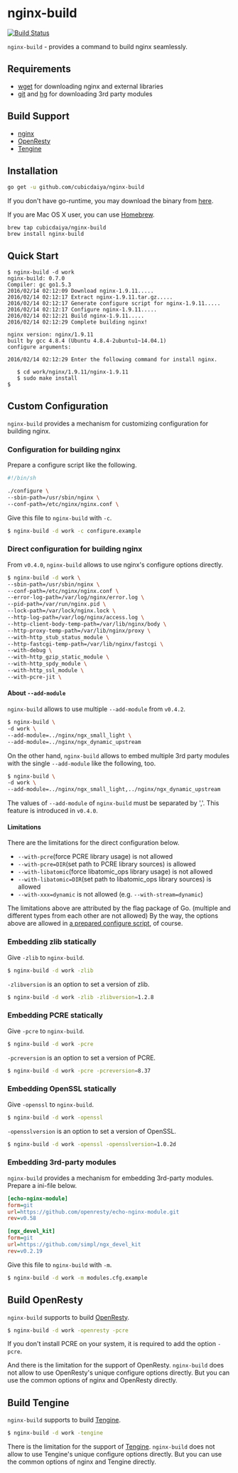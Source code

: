 # nginx-build

[![Build Status](https://drone.io/github.com/cubicdaiya/nginx-build/status.png)](https://drone.io/github.com/cubicdaiya/nginx-build/latest)

`nginx-build` - provides a command to build nginx seamlessly.

## Requirements

 * [wget](https://www.gnu.org/software/wget/) for downloading nginx and external libraries
 * [git](https://git-scm.com/) and [hg](https://www.mercurial-scm.org/) for downloading 3rd party modules

## Build Support

 * [nginx](http://nginx.org/)
 * [OpenResty](http://www.openresty.com/)
 * [Tengine](http://tengine.taobao.org/)

## Installation

```bash
go get -u github.com/cubicdaiya/nginx-build
```

If you don't have go-runtime, you may download the binary from [here](https://github.com/cubicdaiya/nginx-build/releases).


If you are Mac OS X user, you can use [Homebrew](http://brew.sh/).

```
brew tap cubicdaiya/nginx-build
brew install nginx-build
```

## Quick Start

```console
$ nginx-build -d work
nginx-build: 0.7.0
Compiler: gc go1.5.3
2016/02/14 02:12:09 Download nginx-1.9.11.....
2016/02/14 02:12:17 Extract nginx-1.9.11.tar.gz.....
2016/02/14 02:12:17 Generate configure script for nginx-1.9.11.....
2016/02/14 02:12:17 Configure nginx-1.9.11.....
2016/02/14 02:12:21 Build nginx-1.9.11.....
2016/02/14 02:12:29 Complete building nginx!

nginx version: nginx/1.9.11
built by gcc 4.8.4 (Ubuntu 4.8.4-2ubuntu1~14.04.1)
configure arguments:

2016/02/14 02:12:29 Enter the following command for install nginx.

   $ cd work/nginx/1.9.11/nginx-1.9.11
   $ sudo make install
$
```

## Custom Configuration

`nginx-build` provides a mechanism for customizing configuration for building nginx.

### Configuration for building nginx

Prepare a configure script like the following.

```bash
#!/bin/sh

./configure \
--sbin-path=/usr/sbin/nginx \
--conf-path=/etc/nginx/nginx.conf \
```

Give this file to `nginx-build` with `-c`.

```bash
$ nginx-build -d work -c configure.example
```

### Direct configuration for building nginx

From `v0.4.0`, `nginx-build` allows to use nginx's configure options directly.

```bash
$ nginx-build -d work \
--sbin-path=/usr/sbin/nginx \
--conf-path=/etc/nginx/nginx.conf \
--error-log-path=/var/log/nginx/error.log \
--pid-path=/var/run/nginx.pid \
--lock-path=/var/lock/nginx.lock \
--http-log-path=/var/log/nginx/access.log \
--http-client-body-temp-path=/var/lib/nginx/body \
--http-proxy-temp-path=/var/lib/nginx/proxy \
--with-http_stub_status_module \
--http-fastcgi-temp-path=/var/lib/nginx/fastcgi \
--with-debug \
--with-http_gzip_static_module \
--with-http_spdy_module \
--with-http_ssl_module \
--with-pcre-jit \
```

#### About `--add-module`

`nginx-build` allows to use multiple `--add-module` from `v0.4.2`.

```bash
$ nginx-build \
-d work \
--add-module=../nginx/ngx_small_light \
--add-module=../nginx/ngx_dynamic_upstream
```

On the other hand, `nginx-build` allows to embed multiple 3rd party modules with the single `--add-module` like the following, too.

```bash
$ nginx-build \
-d work \
--add-module=../nginx/ngx_small_light,../nginx/ngx_dynamic_upstream
```

The values of `--add-module` of `nginx-build` must be separated by ','. This feature is introduced in `v0.4.0`.

#### Limitations

There are the limitations for the direct configuration below.

 * `--with-pcre`(force PCRE library usage) is not allowed
  * `--with-pcre=DIR`(set path to PCRE library sources) is allowed
 * `--with-libatomic`(force libatomic_ops library usage) is not allowed
  * `--with-libatomic=DIR`(set path to libatomic_ops library sources) is allowed
 * `--with-xxx=dynamic` is not allowed (e.g. `--with-stream=dynamic`)

The limitations above are attributed by the flag package of Go. (multiple and different types from each other are not allowed)
By the way, the options above are allowed in [a prepared configure script](https://github.com/cubicdaiya/nginx-build#configuration-for-building-nginx), of course.

### Embedding zlib statically

Give `-zlib` to `nginx-build`.

```bash
$ nginx-build -d work -zlib
```

`-zlibversion` is an option to set a version of zlib.

```bash
$ nginx-build -d work -zlib -zlibversion=1.2.8
```

### Embedding PCRE statically

Give `-pcre` to `nginx-build`.

```bash
$ nginx-build -d work -pcre
```

`-pcreversion` is an option to set a version of PCRE.

```bash
$ nginx-build -d work -pcre -pcreversion=8.37
```

### Embedding OpenSSL statically

Give `-openssl` to `nginx-build`.

```bash
$ nginx-build -d work -openssl
```

`-opensslversion` is an option to set a version of OpenSSL.

```bash
$ nginx-build -d work -openssl -opensslversion=1.0.2d
```

### Embedding 3rd-party modules

`nginx-build` provides a mechanism for embedding 3rd-party modules.
Prepare a ini-file below.

```ini
[echo-nginx-module]
form=git
url=https://github.com/openresty/echo-nginx-module.git
rev=v0.58

[ngx_devel_kit]
form=git
url=https://github.com/simpl/ngx_devel_kit
rev=v0.2.19
```

Give this file to `nginx-build` with `-m`.

```bash
$ nginx-build -d work -m modules.cfg.example
```

## Build OpenResty

`nginx-build` supports to build [OpenResty](http://www.openresty.com/).

```bash
$ nginx-build -d work -openresty -pcre
```

If you don't install PCRE on your system, it is required to add the option `-pcre`.


And there is the limitation for the support of OpenResty.
`nginx-build` does not allow to use OpenResty's unique configure options directly.
But you can use the common options of nginx and OpenResty directly.

## Build Tengine

`nginx-build` supports to build [Tengine](http://tengine.taobao.org/).

```bash
$ nginx-build -d work -tengine
```

There is the limitation for the support of [Tengine](http://tengine.taobao.org/).
`nginx-build` does not allow to use Tengine's unique configure options directly.
But you can use the common options of nginx and Tengine directly.
